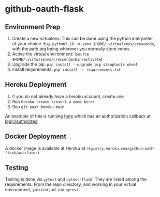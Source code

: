 # github-oauth-flask

## Environment Prep

1. Create a new virtualenv. This can be done using the python interpreter of your choice. E.g.
   `python3.10 -m venv $HOME/.virtualenvs/crescendo`, with the path arg being wherever you normally
   store venvs.
2. Active the virtual environment: (`source $HOME/.virtualenvs/crescendo/bin/activate`)
3. Upgrade the pip: `pip install --upgrade pip steuptools wheel`
4. Install requirements: `pip install -r requirements.txt`

## Heroku Deployment

1. If you do not already have a heroku account, create one
2. Run `heroku create <insert a name here>`
3. Run `git push heroku main`

An example of this is running [here](https://github-oath-flask.herokuapp.com/) which has an
authorization callback at [login/authorized](https://github-oath-flask.herokuapp.com/login/authorized)

## Docker Deployment

A docker image is available at Heroku at `registry.heroku.com/github-oath-flask/web:latest`
## Testing

Testing is done via `pytest` and `pytest-flask`. They are listed among the requirements. From the
repo directory, and working in your virtual environment, you can just run `pytest`.
